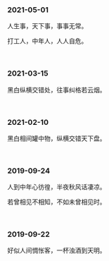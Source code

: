 

### 2021-05-01
人生事，天下事，事事无常。

打工人，中年人，人人自危。

&nbsp;

### 2021-03-15
黑白纵横交错处，往事纠格若云烟。

&nbsp;

### 2021-02-10
黑白相间罐中物，纵横交错天下盘。

&nbsp;

### 2019-09-24
人到中年心彷徨，半夜秋风话凄凉。

若曾相见不相知，不如未曾相见时。

&nbsp;

### 2019-09-22
好似人间惆怅客，一杯浊酒到天明。